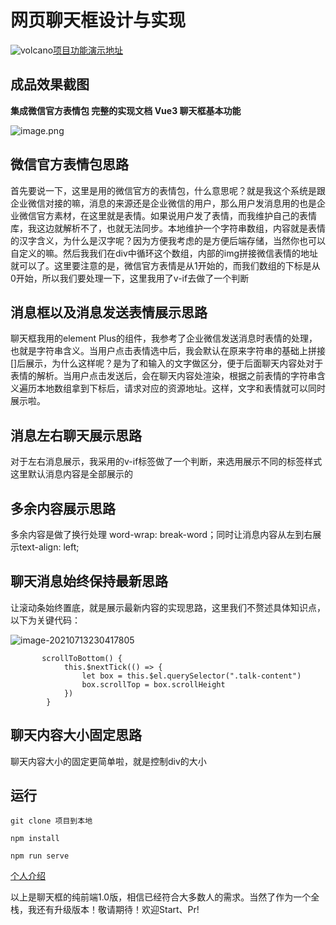 # 网页聊天框设计与实现




![volcano](https://github.githubassets.com/images/icons/emoji/unicode/1f30b.png)[项目功能演示地址](https://www.yuque.com/yingwenerjie/er48g3/ruzb6h)



## 成品效果截图

**集成微信官方表情包 完整的实现文档 Vue3 聊天框基本功能**



![image.png](https://cdn.nlark.com/yuque/0/2021/png/2442600/1626078324525-7c2a91d8-488e-44e6-abfa-8669a0dbca58.png)









## 微信官方表情包思路



首先要说一下，这里是用的微信官方的表情包，什么意思呢？就是我这个系统是跟企业微信对接的嘛，消息的来源还是企业微信的用户，那么用户发消息用的也是企业微信官方素材，在这里就是表情。如果说用户发了表情，而我维护自己的表情库，我这边就解析不了，也就无法同步。本地维护一个字符串数组，内容就是表情的汉字含义，为什么是汉字呢？因为方便我考虑的是方便后端存储，当然你也可以自定义的嘛。然后我我们在div中循环这个数组，内部的img拼接微信表情的地址就可以了。这里要注意的是，微信官方表情是从1开始的，而我们数组的下标是从0开始，所以我们要处理一下，这里我用了v-if去做了一个判断



## 消息框以及消息发送表情展示思路

聊天框我用的element Plus的组件，我参考了企业微信发送消息时表情的处理，也就是字符串含义。当用户点击表情选中后，我会默认在原来字符串的基础上拼接[]后展示，为什么这样呢？是为了和输入的文字做区分，便于后面聊天内容处对于表情的解析。当用户点击发送后，会在聊天内容处渲染，根据之前表情的字符串含义遍历本地数组拿到下标后，请求对应的资源地址。这样，文字和表情就可以同时展示啦。



## 消息左右聊天展示思路

对于左右消息展示，我采用的v-if标签做了一个判断，来选用展示不同的标签样式这里默认消息内容是全部展示的



## 多余内容展示思路

多余内容是做了换行处理 word-wrap: break-word；同时让消息内容从左到右展示text-align: left;




## 聊天消息始终保持最新思路

让滚动条始终置底，就是展示最新内容的实现思路，这里我们不赘述具体知识点，以下为关键代码：

![image-20210713230417805](https://cdn.jsdelivr.net/gh/laobingcxy/img/20210713230417)



```vue
       scrollToBottom() {
            this.$nextTick(() => {
                let box = this.$el.querySelector(".talk-content")
                box.scrollTop = box.scrollHeight
            })
        }
```







## 聊天内容大小固定思路

聊天内容大小的固定更简单啦，就是控制div的大小





## 运行



```
git clone 项目到本地

npm install

npm run serve
```



[个人介绍](https://www.yuque.com/yingwenerjie)  



以上是聊天框的纯前端1.0版，相信已经符合大多数人的需求。当然了作为一个全栈，我还有升级版本！敬请期待！欢迎Start、Pr!
